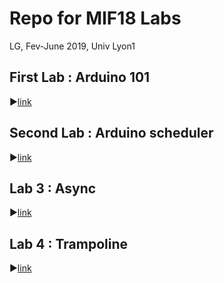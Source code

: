 # Repo for MIF18 Labs

LG, Fev-June 2019, Univ Lyon1

## First Lab : Arduino 101 

:arrow_forward:[link](https://github.com/lauregonnord/mif18-labs/blob/master/TP01/README.md)

## Second Lab : Arduino scheduler

:arrow_forward:[link](https://github.com/lauregonnord/mif18-labs/blob/master/TP02/README.md)

## Lab 3 : Async

:arrow_forward:[link](https://github.com/lauregonnord/mif18-labs/blob/master/TP03/README.md)

## Lab 4 : Trampoline

:arrow_forward:[link](https://github.com/lauregonnord/mif18-labs/blob/master/TP04/README.md)

